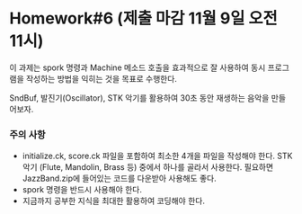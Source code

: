 # Homework#6 (제출 마감 11월 9일 오전 11시)
이 과제는 spork 명령과 Machine 메소드 호출을 효과적으로 잘 사용하여 동시 프로그램을 작성하는 방법을 익히는 것을 목표로 수행한다.

SndBuf, 발진기(Oscillator), STK 악기를 활용하여 30초 동안 재생하는 음악을 만들어보자.

### 주의 사항
- initialize.ck, score.ck 파일을 포함하여 최소한 4개을 파일을 작성해야 한다. STK 악기 (Flute, Mandolin, Brass 등) 중에서 하나를 골라서 사용한다. 필요하면 JazzBand.zip에 들어있는 코드를 다운받아 사용해도 좋다.
- spork 명령을 반드시 사용해야 한다.
- 지금까지 공부한 지식을 최대한 활용하여 코딩해야 한다.